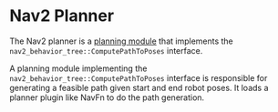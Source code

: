 # Nav2 Planner

The Nav2 planner is a [planning module](../doc/requirements/requirements.md) that implements the `nav2_behavior_tree::ComputePathToPoses` interface.

A planning module implementing the `nav2_behavior_tree::ComputePathToPoses` interface is responsible for generating a feasible path given start and end robot poses. It loads a planner plugin like NavFn to do the path generation.
